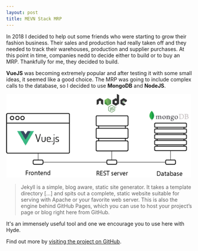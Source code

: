 ```yaml
---
layout: post
title: MEVN Stack MRP
---
```


In 2018 I decided to help out some friends who were starting to grow their fashion business. Their sales and production had really taken off and they needed to track their warehouses, production and supplier purchases. At this point in time, companies nedd to decide either to build or to buy an MRP. Thankfully for me, they decided to build.

**VueJS** was becoming extremely popular and after testing it with some small ideas, it seemed like a good choice. The MRP was going to include complex calls to the database, so I decided to use **MongoDB** and **NodeJS**. 

<div class="center-div" style="max-width: 500px">
	<img src="/assets/images/MEVNstack.png" alt="MEVN Stack">
</div>


  > Jekyll is a simple, blog aware, static site generator. It takes a template directory [...] and spits out a complete, static website suitable for serving with Apache or your favorite web server. This is also the engine behind GitHub Pages, which you can use to host your project’s page or blog right here from GitHub.

It's an immensely useful tool and one we encourage you to use here with Hyde.

Find out more by [visiting the project on GitHub](https://github.com/mojombo/jekyll).